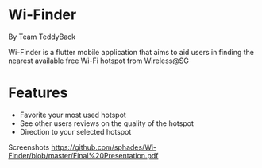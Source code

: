 # Wi-Finder
By Team TeddyBack

Wi-Finder is a flutter mobile application that aims to aid users in finding the nearest available free Wi-Fi hotspot from Wireless@SG

# Features
- Favorite your most used hotspot
- See other users reviews on the quality of the hotspot
- Direction to your selected hotspot

Screenshots 
https://github.com/sphades/Wi-Finder/blob/master/Final%20Presentation.pdf
